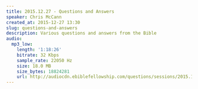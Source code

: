 ```yaml
---
title: 2015.12.27 - Questions and Answers
speaker: Chris McCann
created_at: 2015-12-27 13:30
slug: questions-and-answers
description: Various questions and answers from the Bible
audio:
  mp3_low:
    length: '1:18:26'
    bitrate: 32 Kbps
    sample_rate: 22050 Hz
    size: 18.0 MB
    size_bytes: 18824281
    url: http://audiocdn.ebiblefellowship.com/questions/sessions/2015.12.27_McCann_-_Questions_and_Answers.mp3
---
```

